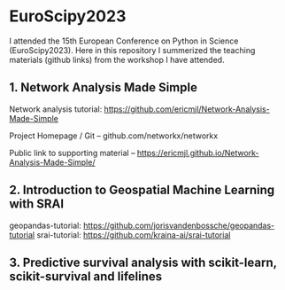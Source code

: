 # EuroScipy2023
I attended the 15th European Conference on Python in Science (EuroScipy2023). Here in this repository I summerized the teaching materials (github links) from the workshop I have attended.
## 1. Network Analysis Made Simple
Network analysis tutorial: https://github.com/ericmjl/Network-Analysis-Made-Simple

Project Homepage / Git –
github.com/networkx/networkx

Public link to supporting material –
https://ericmjl.github.io/Network-Analysis-Made-Simple/

## 2. Introduction to Geospatial Machine Learning with SRAI
geopandas-tutorial: https://github.com/jorisvandenbossche/geopandas-tutorial
srai-tutorial: https://github.com/kraina-ai/srai-tutorial 

## 3. Predictive survival analysis with scikit-learn, scikit-survival and lifelines


